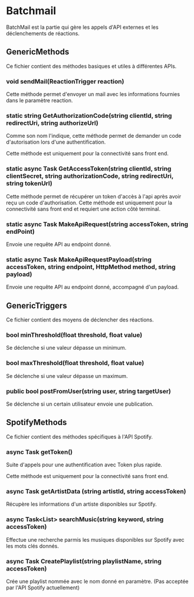 # Batchmail
BatchMail est la partie qui gère les appels d'API externes et les déclenchements de réactions.

## GenericMethods
Ce fichier contient des méthodes basiques et utiles à différentes APIs.
### void sendMail(ReactionTrigger reaction)
Cette méthode permet d'envoyer un mail avec les informations fournies dans le paramètre reaction.
### static string GetAuthorizationCode(string clientId, string redirectUri, string authorizeUrl)
Comme son nom l'indique, cette méthode permet de demander un code d'autorisation lors d'une authentification.

Cette méthode est uniquement pour la connectivité sans front end. 
### static async Task<string> GetAccessToken(string clientId, string clientSecret, string authorizationCode, string redirectUri, string tokenUrl)
Cette méthode permet de récupérer un token d'accès à l'api après avoir reçu un code d'authorisation.
Cette méthode est uniquement pour la connectivité sans front end et requiert une action côté terminal.
### static async Task<string> MakeApiRequest(string accessToken, string endPoint)
Envoie une requête API au endpoint donné.
### static async Task<string> MakeApiRequestPayload(string accessToken, string endpoint, HttpMethod method, string payload)
Envoie une requête API au endpoint donné, accompagné d'un payload.

## GenericTriggers
Ce fichier contient des moyens de déclencher des réactions.
### bool minThreshold(float threshold, float value)
Se déclenche si une valeur dépasse un minimum.
### bool maxThreshold(float threshold, float value)
Se déclenche si une valeur dépasse un maximum.
### public bool postFromUser(string user, string targetUser)
Se déclenche si un certain utilisateur envoie une publication.

## SpotifyMethods
Ce fichier contient des méthodes spécifiques à l'API Spotify.
### async Task<string> getToken()
Suite d'appels pour une authentification avec Token plus rapide.

Cette méthode est uniquement pour la connectivité sans front end. 
### async Task<string> getArtistData (string artistId, string accessToken)
Récupère les informations d'un artiste disponibles sur Spotify.
### async Task<List<string>> searchMusic(string keyword, string accessToken)
Effectue une recherche parmis les musiques disponibles sur Spotify avec les mots clés donnés.
### async Task<string> CreatePlaylist(string playlistName, string accessToken)
Crée une playlist nommée avec le nom donné en paramètre.
(Pas acceptée par l'API Spotify actuellement)